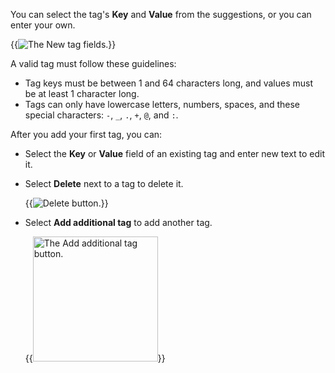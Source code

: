 You can select the tag's **Key** and **Value** from the suggestions, or you can enter your own.

{{<image filename="images/rc/tags-new-tag.png" alt="The New tag fields." >}}

A valid tag must follow these guidelines:
- Tag keys must be between 1 and 64 characters long, and values must be at least 1 character long.
- Tags can only have lowercase letters, numbers, spaces, and these special characters: `-`, `_`, `.`, `+`, `@`, and `:`.

After you add your first tag, you can:

- Select the **Key** or **Value** field of an existing tag and enter new text to edit it.

- Select **Delete** next to a tag to delete it.

    {{<image filename="images/rc/tags-icon-delete.png" alt="Delete button." >}}

- Select **Add additional tag** to add another tag.

    {{<image filename="images/rc/tags-button-add-additional-tag.png" alt="The Add additional tag button." width="200px" >}}